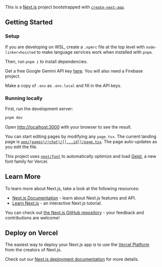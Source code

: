 This is a [Next.js](https://nextjs.org) project bootstrapped with [`create-next-app`](https://nextjs.org/docs/app/api-reference/cli/create-next-app).

## Getting Started

### Setup

If you are developing on WSL, create a `.npmrc` file at the top level with `node-linker=hoisted` to make language services work when installed with `pnpm`.

Then, run `pnpm i` to install dependencies.

Get a free Google Gemini API key [here](https://makersuite.google.com/app/apikey). You will also need a Firebase project.

Make a copy of `.env` as `.env.local` and fill in the API keys.

### Running locally

First, run the development server:

```bash
pnpm dev
```

Open [http://localhost:3000](http://localhost:3000) with your browser to see the result.

You can start editing pages by modifying any `page.tsx`. The current landing page is [`app/(pages)/(chat)/[[...id]]/page.tsx`](app/(pages)/(chat)/[[...id]]/page.tsx). The page auto-updates as you edit the file.

This project uses [`next/font`](https://nextjs.org/docs/app/building-your-application/optimizing/fonts) to automatically optimize and load [Geist](https://vercel.com/font), a new font family for Vercel.

## Learn More

To learn more about Next.js, take a look at the following resources:

- [Next.js Documentation](https://nextjs.org/docs) - learn about Next.js features and API.
- [Learn Next.js](https://nextjs.org/learn) - an interactive Next.js tutorial.

You can check out [the Next.js GitHub repository](https://github.com/vercel/next.js) - your feedback and contributions are welcome!

## Deploy on Vercel

The easiest way to deploy your Next.js app is to use the [Vercel Platform](https://vercel.com/new?utm_medium=default-template&filter=next.js&utm_source=create-next-app&utm_campaign=create-next-app-readme) from the creators of Next.js.

Check out our [Next.js deployment documentation](https://nextjs.org/docs/app/building-your-application/deploying) for more details.
